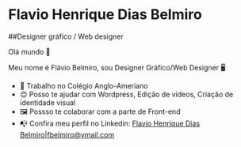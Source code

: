 # Flavio Henrique Dias Belmiro

##Designer gráfico / Web designer

Olá mundo 👋

Meu nome é Flávio Belmiro, sou Designer Gráfico/Web Designer 🖥️

- 🦾 Trabalho no Colégio Anglo-Ameriano
- 😊 Posso te ajudar com Wordpress, Edição de vídeos, Criação de identidade visual
- 🖼️ Possso te colaborar com a parte de Front-end
- 📭 Confira meu perfil no Linkedin: [Flavio Henrique Dias Belmiro](https://www.linkedin.com/in/flaviohenriquedias/)|fbelmiro@ymail.com
